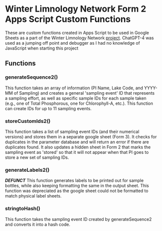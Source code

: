 # Winter Limnology Network Form 2 Apps Script Custom Functions

These are custom functions created in Apps Script to be used in Google Sheets as a part of the Winter Limnology Network [project](https://winter-ice.github.io/winter-ice/). ChatGPT-4 was used as a jumping off point and debugger as I had no knowledge of JavaScript when starting this project

## Functions 

### generateSequence2()

This function takes an array of information (PI Name, Lake Code, and YYYY-MM of Sampling) and creates a general 'sampling event' ID that represents a sampling effort, as well as specific sample IDs for each sample taken (e.g., one of Total Phosphorous, one for Chlorophyll-A, etc.). This function can create IDs for up to 11 sampling events.

### storeCustomIds2()

This function takes a list of sampling event IDs (and their numerical versions) and stores them in a separate google sheet (Form 3). It checks for duplicates in the parameter database and will return an error if there are duplicates found. It also updates a hidden sheet in Form 2 that marks the sampling event as 'stored' so that it will not appear when that PI goes to store a new set of sampling IDs.

### generateLabels2()

*__DEFUNCT__* This function generates labels to be printed out for sample bottles, while also keeping formatting the same in the output sheet. This function was depreciated as the google sheet could not be formatted to match physical label sheets.

### stringtoHash()

This function takes the sampling event ID created by generateSequence2 and converts it into a hash code. 
